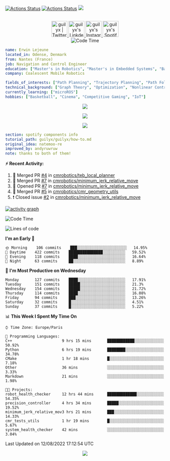 [![Actions Status](https://github.com/guilyx/guilyx/workflows/wakatime-stats/badge.svg)](https://github.com/guilyx/guilyx/actions)
[![Actions Status](https://github.com/guilyx/guilyx/workflows/update-gh-activity/badge.svg)](https://github.com/guilyx/guilyx/actions)
![](https://visitor-badge.glitch.me/badge?page_id=guilyx.guilyx)

<p align="center">
<br/>
<a href="https://twitter.com/nthofhisname">
  <img alt="guilyx | Twitter" width="50px" src="https://user-images.githubusercontent.com/43545812/144034996-602b144a-16e1-41cc-99e7-c6040b20dcaf.png"/>
</a>
<a href="https://www.linkedin.com/in/erwinlejeune-lkn">
  <img alt="guilyx's LinkdeIN" width="50px" src="https://user-images.githubusercontent.com/43545812/144035037-0f415fc7-9f96-4517-a370-ccc6e78a714b.png" />
</a>
<a href="https://www.instagram.com/nthofhisname">
  <img alt="guilyx's Instagram" width="50px" src="https://user-images.githubusercontent.com/43545812/144035088-0dfb165f-8fe0-4d13-896c-876c29d2b128.png" />
</a>
<a href="https://open.spotify.com/user/11147618695?si=zZFn6uAGRLyoU02lsG50GA">
  <img alt="guilyx's Spotify" width="50px" src="https://user-images.githubusercontent.com/43545812/144035120-1ad5169b-91c7-4078-bef9-6a82c733f373.png" />
</a>
<br>
<img alt="Code Time" src="https://img.shields.io/endpoint?style=flat&url=https://codetime-api.datreks.com/badge/1615?logoColor=white%26project=%26recentMS=0%26showProject=false" />
</p>

```yaml
name: Erwin Lejeune
located_in: Odense, Denmark
from: Nantes (France)
job: Navigation and Control Engineer
education: ["Master's in Robotics", "Master's in Embedded Systems", "Bachelor's in Electronics"]
company: Coalescent Mobile Robotics

fields_of_interests: ["Path Planning", "Trajectory Planning", "Path Following", "Behaviour Planning", "Localization", "Sensor Fusion", "Embedded Systems"]
technical_background: ["Graph Theory", "Optimization", "Nonlinear Control", "Real-Time Systems", "Automated Planning"]
currently_learning: ["microROS"]
hobbies: ["Basketball", "Cinema", "Competitive Gaming", "IoT"]
```

<p align="center">
  <img alig src="https://github-profile-trophy.vercel.app/?username=guilyx&column=6&rank=SSS,SS,S,AAA,AA,A,B,C" />
</p>

<p align="center">
  <a href="https://spotify-github-profile.vercel.app/api/view?uid=11147618695&redirect=true">
    <img src="https://spotify-github-profile.vercel.app/api/view?uid=11147618695&cover_image=true&theme=default&bar_color=e3e3e3&bar_color_cover=true">
  </a>
</p>

<p align="center">
  <img src="https://guilyx.vercel.app/api/top-played">
</p>
 
```yaml
section: spotify components info
tutorial_path: guilyx/guilyx/how-to.md
original_idea: natemoo-re
improved_by: andyruwruw
note: thanks to both of them!
```


**:zap: Recent Activity:**

<!--START_SECTION:activity-->
1. 🎉 Merged PR [#4](https://github.com/cmrobotics/teb_local_planner/pull/4) in [cmrobotics/teb_local_planner](https://github.com/cmrobotics/teb_local_planner)
2. 🎉 Merged PR [#7](https://github.com/cmrobotics/minimum_jerk_relative_move/pull/7) in [cmrobotics/minimum_jerk_relative_move](https://github.com/cmrobotics/minimum_jerk_relative_move)
3. 💪 Opened PR [#7](https://github.com/cmrobotics/minimum_jerk_relative_move/pull/7) in [cmrobotics/minimum_jerk_relative_move](https://github.com/cmrobotics/minimum_jerk_relative_move)
4. 🎉 Merged PR [#5](https://github.com/cmrobotics/cmr_geometry_utils/pull/5) in [cmrobotics/cmr_geometry_utils](https://github.com/cmrobotics/cmr_geometry_utils)
5. ❗️ Closed issue [#2](https://github.com/cmrobotics/minimum_jerk_relative_move/issues/2) in [cmrobotics/minimum_jerk_relative_move](https://github.com/cmrobotics/minimum_jerk_relative_move)
<!--END_SECTION:activity-->

[![activity graph](https://activity-graph.herokuapp.com/graph?username=guilyx&custom_title=Erwin's%20activity%20graph&theme=github-light&hide_border=true)](https://github.com/ashutosh00710/github-readme-activity-graph)

<!--START_SECTION:waka-->
![Code Time](http://img.shields.io/badge/Code%20Time-0%20secs-blue)

![Lines of code](https://img.shields.io/badge/From%20Hello%20World%20I%27ve%20Written-293%20Thousand%20lines%20of%20code-blue)

**I'm an Early 🐤** 

```text
🌞 Morning    106 commits    ███░░░░░░░░░░░░░░░░░░░░░░   14.95% 
🌆 Daytime    422 commits    ███████████████░░░░░░░░░░   59.52% 
🌃 Evening    118 commits    ████░░░░░░░░░░░░░░░░░░░░░   16.64% 
🌙 Night      63 commits     ██░░░░░░░░░░░░░░░░░░░░░░░   8.89%

```
📅 **I'm Most Productive on Wednesday** 

```text
Monday       127 commits    ████░░░░░░░░░░░░░░░░░░░░░   17.91% 
Tuesday      151 commits    █████░░░░░░░░░░░░░░░░░░░░   21.3% 
Wednesday    154 commits    █████░░░░░░░░░░░░░░░░░░░░   21.72% 
Thursday     114 commits    ████░░░░░░░░░░░░░░░░░░░░░   16.08% 
Friday       94 commits     ███░░░░░░░░░░░░░░░░░░░░░░   13.26% 
Saturday     32 commits     █░░░░░░░░░░░░░░░░░░░░░░░░   4.51% 
Sunday       37 commits     █░░░░░░░░░░░░░░░░░░░░░░░░   5.22%

```


📊 **This Week I Spent My Time On** 

```text
⌚︎ Time Zone: Europe/Paris

💬 Programming Languages: 
C++                      9 hrs 15 mins       ████████████░░░░░░░░░░░░░   50.92% 
Python                   6 hrs 19 mins       ████████░░░░░░░░░░░░░░░░░   34.78% 
CMake                    1 hr 18 mins        █░░░░░░░░░░░░░░░░░░░░░░░░   7.18% 
Other                    36 mins             ░░░░░░░░░░░░░░░░░░░░░░░░░   3.33% 
Markdown                 21 mins             ░░░░░░░░░░░░░░░░░░░░░░░░░   1.98%

🐱‍💻 Projects: 
robot_health_checker     12 hrs 44 mins      █████████████░░░░░░░░░░░░   54.35% 
precision_controller     4 hrs 34 mins       █████░░░░░░░░░░░░░░░░░░░░   19.52% 
minimum_jerk_relative_mov3 hrs 21 mins       ███░░░░░░░░░░░░░░░░░░░░░░   14.33% 
cmr_tests_utils          1 hr 19 mins        █░░░░░░░░░░░░░░░░░░░░░░░░   5.67% 
system_health_checker    42 mins             ░░░░░░░░░░░░░░░░░░░░░░░░░   3.04%

```


 Last Updated on 12/08/2022 17:12:54 UTC
<!--END_SECTION:waka-->

<p align="center">
  <img src="https://capsule-render.vercel.app/api?type=waving&color=gradient&height=60&section=footer"/>
</p>
